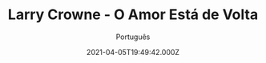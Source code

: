 ---
id: '95a927d1-72e3-43d6-a879-ea7985fe2023'
type: 'movie' # Filme, Série, Anime
title: "Larry Crowne - O Amor Está de Volta"
synopsis: ["Larry Crowne (Tom Hanks) trabalha há anos em uma loja, onde já foi escolhido por nove vezes como o funcionário do mês. Um dia, para sua surpresa, ele é demitido por não ter curso superior. Precisando recomeçar do zero, ele resolve se matricular na faculdade. Um dos cursos que realiza é o de oratório, ministrado por Mercedes Tainot (Julia Roberts), que está desanimada devido ao desinteresse dos alunos por sua matéria. A vida na faculdade faz com que Larry ganhe novos amigos, mude seu estilo de vida e se aproxime, cada vez mais, de Mercedes.",
]
originalTitle: "Larry Crowne"
date: '2021-04-05T19:49:42.000Z'
update: '2021-04-05T19:49:42.000Z'
releaseDate: '2011-06-30T03:00:00.000Z'
imdb:
  rating: '6.1' # 8.5
  id: '' # tt0470752
duration: '1h 38 Min'
trailer:
  urls: [
    'BQSuiIvCnqY',
  ]
tags: ['1080p']
genre: ['Comédia', 'Drama', 'Romance'] #
quality: 'BluRay' # BluRay, WEB-DL, HDTV, WEB-DL4K, WEB-DLe
format: 'Mkv' # MKV, MP4, TS
audio: 'Português, Inglês' # Dublado, Legendado, Dual Audio, Dub & Leg
subtitle: 'Português' # Português, inglês,
size: '6.91 GB' # 4.8 GB
audioQuality: 10
videoQuality: 10
directors: []
#  - name: 'Lana Wachowski'
#    image: ''
#  - name: 'Lilly Wachowski'
#    image: ''
cast: []
#  - name: 'Keanu Reeves'
#    image: ''
#    characterName: 'Neo'
writers: []
#  - name: ''
#    image: ''
maturityRating:
  age: '' # L , 10, 12, 14, 16, 18
  topics: [''] # Violence, Illegal drugs, Inappropriate Language, Legal Drugs, Sexual Content, Extreme Violence
###########################################
download:
  
  - url: 'magnet:?xt=urn:btih:A702BBD2207100B754DEE02525EF1DAD49C5DB6D&dn=LAPUMiA.Org%20-%20Larry%20Crowne%20-%20O%20Amor%20Est%c3%a1%20de%20Volta%202011%205.1%20%281080p-FULL%29&tr=udp%3a%2f%2ftracker.openbittorrent.com%3a80%2fannounce&tr=udp%3a%2f%2ftracker.opentrackr.org%3a1337%2fannounce'
    resolution: '1080p' # 720p, 1080p, 4K,
    audio: 'Dual Áudio' # Dublado, Legendado, Dual Audio
    size: '' # 4.8 GB
    quality: '' # BluRay, WEB-DL
    format: '' # MKV
images:
  cover: '/assets/movies/larry-crowne-o-amor-esta-de-volta.jpg'
  background: '/assets/movies/'
---